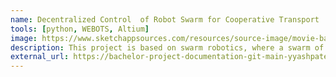 ```yaml
---
name: Decentralized Control  of Robot Swarm for Cooperative Transport
tools: [python, WEBOTS, Altium]
image: https://www.sketchappsources.com/resources/source-image/movie-badges-jurajjurik.png
description: This project is based on swarm robotics, where a swarm of robots cooperatively manipulate an object to its goal location without communication.
external_url: https://bachelor-project-documentation-git-main-yyashpatel.vercel.app/
---
```

